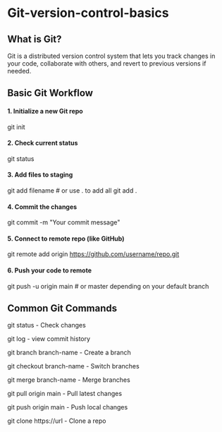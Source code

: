 # Git-version-control-basics

## What is Git?

Git is a distributed version control system that lets you track changes in your code, collaborate with others, and revert to previous versions if needed.

## Basic Git Workflow

#### 1. Initialize a new Git repo
git init

#### 2. Check current status
git status

#### 3. Add files to staging
git add filename          # or use . to add all
git add .

#### 4. Commit the changes
git commit -m "Your commit message"

#### 5. Connect to remote repo (like GitHub)
git remote add origin https://github.com/username/repo.git

#### 6. Push your code to remote
git push -u origin main   # or master depending on your default branch

## Common Git Commands

git status -  Check changes

git log -  view commit history

git branch branch-name  - Create a branch

git checkout branch-name - Switch branches

git merge branch-name  - Merge branches

git pull origin main  -  Pull latest changes

git push origin main  -  Push local changes

git clone https://url  -  Clone a repo